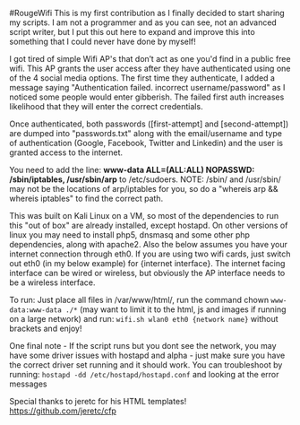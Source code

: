 #RougeWifi
This is my first contribution as I finally decided to start sharing my scripts. I am not a programmer and as you can see, not an advanced script writer, but
I put this out here to expand and improve this into something that I could never have done by myself!
 
I got tired of simple Wifi AP's that don’t act as one you'd find in a public free wifi. This AP grants the user access after they have authenticated using 
one of the 4 social media options. The first time they authenticate, I added a message saying "Authentication failed. incorrect username/password" as I noticed some 
people would enter gibberish. The failed first auth increases likelihood that they will enter the correct credentials. 

Once authenticated, both passwords ([first-attempt] and [second-attempt]) are dumped into "passwords.txt" along with the email/username and type of 
authentication (Google, Facebook, Twitter and Linkedin) and the user is granted access to the internet. 

You need to add the line:
**www-data ALL=(ALL:ALL) NOPASSWD: /sbin/iptables, /usr/sbin/arp**
to /etc/sudoers. NOTE: /sbin/ and /usr/sbin/ may not be the locations of arp/iptables for you, so do a "whereis arp && whereis iptables" to find the correct path.

This was built on Kali Linux on a VM, so most of the dependencies to run this "out of box" are already installed, except hostapd. On other versions of linux you 
may need to install php5, dnsmasq and some other php dependencies, along with apache2. Also the below assumes you have your internet connection through eth0. If you
are using two wifi cards, just switch out eth0 (in my below example) for {internet interface}. The internet facing interface can be wired or wireless, but obviously
the AP interface needs to be a wireless interface.

To run:
Just place all files in /var/www/html/, run the command chown `www-data:www-data ./*` (may want to limit it to the html, js and images if running on a large
network) and run:
`wifi.sh wlan0 eth0 {network name}` without brackets and enjoy!

One final note -
If the script runs but you dont see the network, you may have some driver issues with hostapd and alpha - just make sure you have the correct driver set running
and it should work. You can troubleshoot by running: `hostapd -dd /etc/hostapd/hostapd.conf` and looking at the error messages

Special thanks to jeretc for his HTML templates! https://github.com/jeretc/cfp
